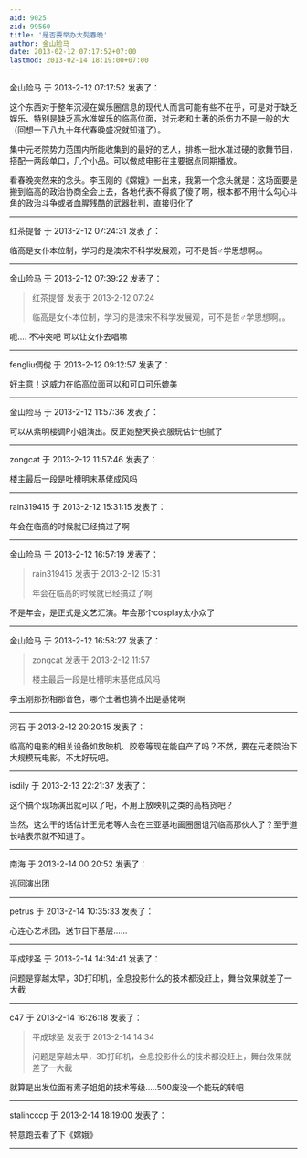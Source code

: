 ```yaml
---
aid: 9025
zid: 99560
title: '是否要举办大髡春晚'
author: 金山险马
date: 2013-02-12 07:17:52+07:00
lastmod: 2013-02-14 18:19:00+07:00
---
```


金山险马 于 2013-2-12 07:17:52 发表了：

这个东西对于整年沉浸在娱乐圈信息的现代人而言可能有些不在乎，可是对于缺乏娱乐、特别是缺乏高水准娱乐的临高位面，对元老和土著的杀伤力不是一般的大（回想一下八九十年代春晚盛况就知道了）。

集中元老院势力范围内所能收集到的最好的艺人，排练一批水准过硬的歌舞节目，搭配一两段单口，几个小品。可以做成电影在主要据点同期播放。

看春晚突然来的念头。李玉刚的《嫦娥》一出来，我第一个念头就是：这场面要是搬到临高的政治协商全会上去，各地代表不得疯了傻了啊，根本都不用什么勾心斗角的政治斗争或者血腥残酷的武器批判，直接归化了

---------

红茶提督 于 2013-2-12 07:24:31 发表了：

临高是女仆本位制，学习的是澳宋不科学发展观，可不是哲♂学思想啊。。

---------

金山险马 于 2013-2-12 07:39:22 发表了：

> 红茶提督 发表于 2013-2-12 07:24
> 
> 临高是女仆本位制，学习的是澳宋不科学发展观，可不是哲♂学思想啊。。



呃.... 不冲突吧 可以让女仆去唱嘛

---------

fengliu倜傥 于 2013-2-12 09:12:57 发表了：

好主意！这威力在临高位面可以和可口可乐媲美

---------

金山险马 于 2013-2-12 11:57:36 发表了：

可以从紫明楼调P小姐演出。反正她整天换衣服玩估计也腻了

---------

zongcat 于 2013-2-12 11:57:46 发表了：

楼主最后一段是吐槽明末基佬成风吗

---------

rain319415 于 2013-2-12 15:31:15 发表了：

年会在临高的时候就已经搞过了啊

---------

金山险马 于 2013-2-12 16:57:19 发表了：

> rain319415 发表于 2013-2-12 15:31
> 
> 年会在临高的时候就已经搞过了啊



不是年会，是正式是文艺汇演。年会那个cosplay太小众了

---------

金山险马 于 2013-2-12 16:58:27 发表了：

> zongcat 发表于 2013-2-12 11:57
> 
> 楼主最后一段是吐槽明末基佬成风吗



李玉刚那扮相那音色，哪个土著也猜不出是基佬啊

---------

河石 于 2013-2-12 20:20:15 发表了：

临高的电影的相关设备如放映机、胶卷等现在能自产了吗？不然，要在元老院治下大规模玩电影，不太好玩吧。

---------

isdily 于 2013-2-13 22:21:37 发表了：

这个搞个现场演出就可以了吧，不用上放映机之类的高档货吧？

当然，这么干的话估计王元老等人会在三亚基地画圈圈诅咒临高那伙人了？至于道长啥表示就不知道了。

---------

南海 于 2013-2-14 00:20:52 发表了：

巡回演出团

---------

petrus 于 2013-2-14 10:35:33 发表了：

心连心艺术团，送节目下基层......

---------

平成球圣 于 2013-2-14 14:34:41 发表了：

问题是穿越太早，3D打印机，全息投影什么的技术都没赶上，舞台效果就差了一大截

---------

c47 于 2013-2-14 16:26:18 发表了：

> 平成球圣 发表于 2013-2-14 14:34
> 
> 问题是穿越太早，3D打印机，全息投影什么的技术都没赶上，舞台效果就差了一大截



就算是出发位面有素子姐姐的技术等级.....500废没一个能玩的转吧

---------

stalincccp 于 2013-2-14 18:19:00 发表了：

特意跑去看了下《嫦娥》

---------

